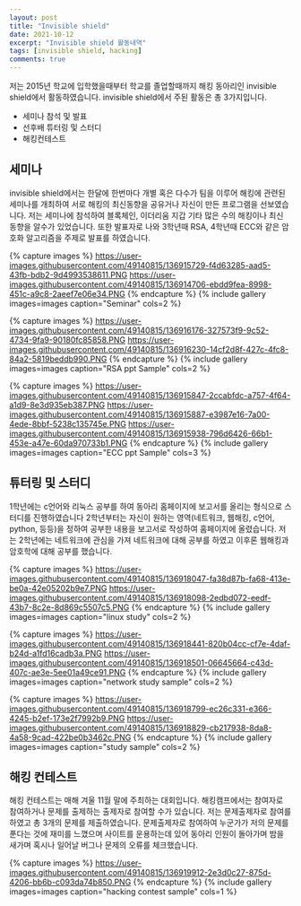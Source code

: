 ```yaml
---
layout: post
title: "Invisible shield"
date: 2021-10-12
excerpt: "Invisible shield 활동내역"
tags: [invisible shield, hacking]
comments: true
---
```


저는 2015년 학교에 입학했을때부터 학교를 졸업할때까지 해킹 동아리인 invisible shield에서 활동하였습니다.
invisible shield에서 주된 활동은 총 3가지입니다.

* 세미나 참석 및 발표
* 선후배 튜터링 및 스터디
* 해킹컨테스트

## 세미나 
invisible shield에서는 한달에 한번마다 개별 혹은 다수가 팀을 이루어 
해킹에 관련된 세미나를 개최하여 서로 해킹의 최신동향을 공유거나 자신이 만든 프로그램을 선보였습니다.
저는 세미나에 참석하여 블록체인, 이더리움 지갑 기타 많은 수의 해킹이나 최신 동향을 알수가 있었습니다.
또한 발표자로 나와 3학년때 RSA, 4학년때 ECC와 같은 암호화 알고리즘을 주제로 발표를 하였습니다.

{% capture images %}
https://user-images.githubusercontent.com/49140815/136915729-f4d63285-aad5-43fb-bdb2-9d4993538611.PNG
https://user-images.githubusercontent.com/49140815/136914706-ebdd9fea-8998-451c-a9c8-2aeef7e06e34.PNG
{% endcapture %}
{% include gallery images=images caption="Seminar" cols=2 %}

{% capture images %}
https://user-images.githubusercontent.com/49140815/136916176-327573f9-9c52-4734-9fa9-90180fc85858.PNG
https://user-images.githubusercontent.com/49140815/136916230-14cf2d8f-427c-4fc8-84a2-5819beddb990.PNG
{% endcapture %}
{% include gallery images=images caption="RSA ppt Sample" cols=2 %}

{% capture images %}
https://user-images.githubusercontent.com/49140815/136915847-2ccabfdc-a757-4f64-a1d9-8e3d935eb387.PNG
https://user-images.githubusercontent.com/49140815/136915887-e3987e16-7a00-4ede-8bbf-5238c135745e.PNG
https://user-images.githubusercontent.com/49140815/136915938-796d6426-66b1-453e-a47e-60da970733b1.PNG
{% endcapture %}
{% include gallery images=images caption="ECC ppt Sample" cols=3 %}


## 튜터링 및 스터디
1학년에는 c언어와 리눅스 공부를 하여 동아리 홈페이지에 보고서를 올리는 형식으로 스터디를 진행하였습니다
2학년부터는 자신이 원하는 영역(네트워크, 웹해킹, c언어, python, 등등)을 정하여 공부한 내용을 보고서로 작성하여
홈페이지에 올렸습니다.
저는 2학년에는 네트워크에 관심을 가져 네트워크에 대해 공부를 하였고
이후론 웹해킹과 암호학에 대해 공부를 했습니다.

{% capture images %}
https://user-images.githubusercontent.com/49140815/136918047-fa38d87b-fa68-413e-be0a-42e05202b9e7.PNG
https://user-images.githubusercontent.com/49140815/136918098-2edbd072-eedf-43b7-8c2e-8d869c5507c5.PNG
{% endcapture %}
{% include gallery images=images caption="linux study" cols=2 %}

{% capture images %}
https://user-images.githubusercontent.com/49140815/136918441-820b04cc-cf7e-4daf-b24d-a1fd16cadb3a.PNG
https://user-images.githubusercontent.com/49140815/136918501-06645664-c43d-407c-ae3e-5ee01a49ce91.PNG
{% endcapture %}
{% include gallery images=images caption="network study sample" cols=2 %}

{% capture images %}
https://user-images.githubusercontent.com/49140815/136918799-ec26c331-e366-4245-b2ef-173e2f7992b9.PNG
https://user-images.githubusercontent.com/49140815/136918829-cb217938-8da8-4a58-9cad-422be0b3462c.PNG
{% endcapture %}
{% include gallery images=images caption="study sample" cols=2 %}

## 해킹 컨테스트
해킹 컨테스트는 매해 겨울 11월 말에 주최하는 대회입니다.
해킹캠프에서는 참여자로 참여하거나 문제를 출제하는 출제자로 참여할 수가 있습니다.
저는 문제출제자로 참여를 하였고 총 3개의 문제를 제출하였습니다.
문제출제자로 참여하여 누군가가 저의 문제를 푼다는 것에 재미를 느꼈으며 사이트를 운용하는데 있어
동아리 인원이 돌아가며 밤을 새가며 혹시나 일어날 버그나 문제의 오류를 체크했습니다.

{% capture images %}
https://user-images.githubusercontent.com/49140815/136919912-2e3d0c27-875d-4206-bb6b-c093da74b850.PNG
{% endcapture %}
{% include gallery images=images caption="hacking contest sample" cols=1 %}